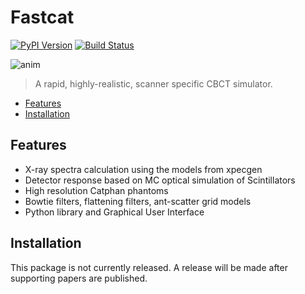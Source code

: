 # Fastcat

[![PyPI Version][pypi-image]][pypi-url]
[![Build Status][build-image]][build-url]

![anim](anim.gif)

> A rapid, highly-realistic, scanner specific CBCT simulator.

* [Features](#features)
* [Installation](#installation)

## Features
* X-ray spectra calculation using the models from xpecgen
* Detector response based on MC optical simulation of Scintillators
* High resolution Catphan phantoms
* Bowtie filters, flattening filters, ant-scatter grid models
* Python library and Graphical User Interface

## Installation

This package is not currently released. A release will be made after supporting papers are published.

<!-- Badges -->

[pypi-image]: https://img.shields.io/pypi/v/podsearch
[pypi-url]: https://pypi.org/project/podsearch/
[build-image]: https://github.com/nalgeon/podsearch-py/actions/workflows/build.yml/badge.svg
[build-url]: https://github.com/nalgeon/podsearch-py/actions/workflows/build.yml

<!-- ## Documentation
The updated API documentation is available [here](http://xpecgen.readthedocs.io/en/latest/).

You can also use the python help system to check it:
```python3
from xpecgen import xpecgen as xg
help(xg)
``` -->

<!-- ## Contributing
See [CONTRIBUTING.md](CONTRIBUTING.md).

## Model details
To have a general overview of the model see [\[1\]](#Ref1).
The bremsstrahlung calculation is done using full interpolations for the electron fluence, so none of the simplifications in section IV.C were used in this implementation. This description of the fluence can be used with others materials, always via the CSDA scaling, if requested. However, note that its accuracy has not been tested.
Both characteristic peaks models in section II.D were implemented. The polynomial one is used by default.
Half-value layers are calculated using the exponential model of attenuation (aka narrow beam geometry). In the GUI they are calculated in the sense of dose, but the library allows for generalizing this to any desired reponse function.

Despite the GUI and the API allow selecting different target materials, note the model only considered tungsten in detail. When a different material is selected, its bremsstrahlung cross-section and range scaling are used instead. However, differences in the electron fluence in the target might affect the results. In particular, the penetration depth is increased in low Z materials in units of the CSDA range, so the results should be used with caution, specially in that case.

## Citation
If you use this application to make use of the models in [\[1\]](#Ref1), you should cite it. If you also want to acknowledge the implementation itself you can also cite [\[2\]](#Ref2).

## References
<a name="Ref1">\[1\]</a> Hernández, G., Fernández F. 2016. "A model of tungsten x-ray anode spectra." Medical Physics, *43* 4655. [doi:10.1118/1.4955120](http://dx.doi.org/10.1118/1.4955120).

<a name="Ref2">\[2\]</a> Hernández, G., Fernández F. 2016. "xpecgen: A program to calculate x-ray spectra generated in tungsten anodes." The Journal of Open Source Software, *00062*. [doi:10.21105/joss.00062](http://dx.doi.org/10.21105/joss.00062). -->
